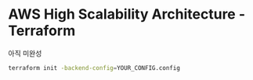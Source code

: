 # AWS High Scalability Architecture - Terraform

아직 미완성

```bash
terraform init -backend-config=YOUR_CONFIG.config
```
